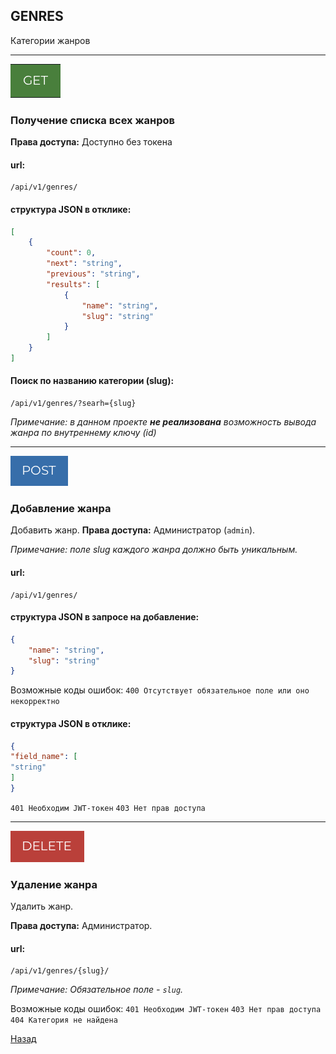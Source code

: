 ## GENRES
Категории жанров
***
![GET](../png/get.png)
### Получение списка всех жанров

**Права доступа:** Доступно без токена

#### url:
```
/api/v1/genres/
```
#### структура JSON в отклике:
```JSON
[
    {
        "count": 0,
        "next": "string",
        "previous": "string",
        "results": [
            {
                "name": "string",
                "slug": "string"
            }
        ]
    }
]
```
#### Поиск по названию категории (slug):
```
/api/v1/genres/?searh={slug}
```
*Примечание: в данном проекте __не реализована__ возможность вывода жанра по внутреннему ключу (id)*
***
![POST](../png/post.png)
### Добавление жанра
Добавить жанр.
**Права доступа:** Администратор (`admin`).

*Примечание: поле slug каждого жанра должно быть уникальным.*

#### url:
```
/api/v1/genres/
```
#### структура JSON в запросе на добавление:
```JSON
{
    "name": "string",
    "slug": "string"
}
```
Возможные коды ошибок:
`400 Отсутствует обязательное поле или оно некорректно`
#### структура JSON в отклике:
```JSON
{
"field_name": [
"string"
]
}
```
`401 Необходим JWT-токен`
`403 Нет прав доступа`
***
![DELETE](../png/delete.png)
### Удаление жанра
Удалить жанр.

**Права доступа:** Администратор.

#### url:
```
/api/v1/genres/{slug}/
```
*Примечание: Обязательное поле - `slug`.*

Возможные коды ошибок:
`401 Необходим JWT-токен`
`403 Нет прав доступа`
`404 Категория не найдена`

[Назад](../../../README.md)
